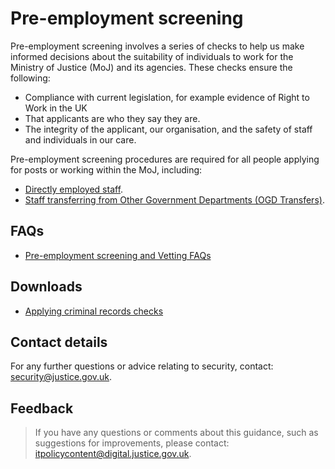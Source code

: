 # Pre-employment screening

Pre-employment screening involves a series of checks to help us make informed decisions about the suitability of individuals to work for the Ministry of Justice \(MoJ\) and its agencies. These checks ensure the following:

-   Compliance with current legislation, for example evidence of Right to Work in the UK
-   That applicants are who they say they are.
-   The integrity of the applicant, our organisation, and the safety of staff and individuals in our care.

Pre-employment screening procedures are required for all people applying for posts or working within the MoJ, including:

-   [Directly employed staff](https://intranet.justice.gov.uk/guidance/hr/recruitment/security-vetting/directly-employed-staff/).
-   [Staff transferring from Other Government Departments \(OGD Transfers\)](https://intranet.justice.gov.uk/guidance/hr/recruitment/ogd-transfers-within-civil-service/).

## FAQs

-   [Pre-employment screening and Vetting FAQs](https://intranet.justice.gov.uk/documents/2018/01/pre-employment-screening-and-vetting-faqs.docx)

## Downloads

-   [Applying criminal records checks](https://intranet.justice.gov.uk/documents/2018/03/applying-criminal-records.doc)

## Contact details

For any further questions or advice relating to security, contact: [security@justice.gov.uk](mailto:security@justice.gov.uk).

## Feedback

> If you have any questions or comments about this guidance, such as suggestions for improvements, please contact: [itpolicycontent@digital.justice.gov.uk](mailto:itpolicycontent@digital.justice.gov.uk).

